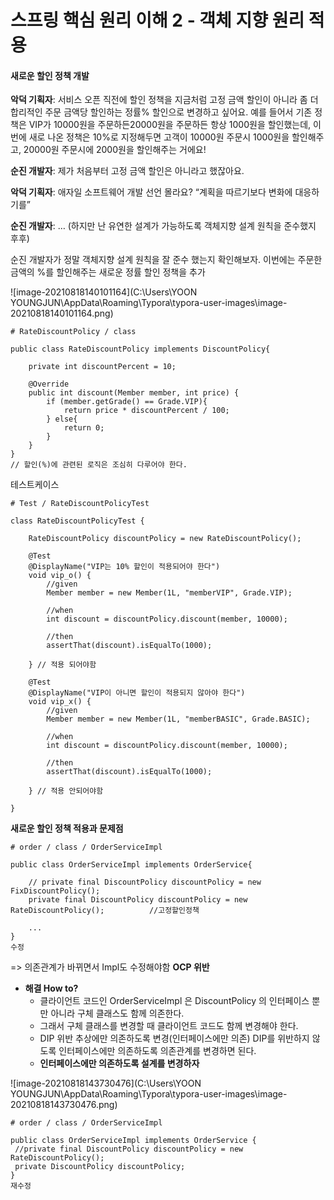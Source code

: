 # 스프링 핵심 원리 이해 2 - 객체 지향 원리 적용



#### 새로운 할인 정책 개발

**악덕 기획자**: 서비스 오픈 직전에 할인 정책을 지금처럼 고정 금액 할인이 아니라 좀 더 합리적인 주문 금액당 할인하는 정률% 할인으로 변경하고 싶어요. 예를 들어서 기존 정책은 VIP가 10000원을 주문하든20000원을 주문하든 항상 1000원을 할인했는데, 이번에 새로 나온 정책은 10%로 지정해두면 고객이 10000원 주문시 1000원을 할인해주고, 20000원 주문시에 2000원을 할인해주는 거에요! 

**순진 개발자**: 제가 처음부터 고정 금액 할인은 아니라고 했잖아요. 

**악덕 기획자**: 애자일 소프트웨어 개발 선언 몰라요? “계획을 따르기보다 변화에 대응하기를” 

**순진 개발자**: … (하지만 난 유연한 설계가 가능하도록 객체지향 설계 원칙을 준수했지 후후)





순진 개발자가 정말 객체지향 설계 원칙을 잘 준수 했는지 확인해보자. 이번에는 주문한 금액의 %를 할인해주는 새로운 정률 할인 정책을 추가

![image-20210818140101164](C:\Users\YOON YOUNGJUN\AppData\Roaming\Typora\typora-user-images\image-20210818140101164.png)

~~~
# RateDiscountPolicy / class

public class RateDiscountPolicy implements DiscountPolicy{

    private int discountPercent = 10;

    @Override
    public int discount(Member member, int price) {
        if (member.getGrade() == Grade.VIP){
            return price * discountPercent / 100;
        } else{
            return 0;
        }
    }
}
// 할인(%)에 관련된 로직은 조심히 다루어야 한다.
~~~

테스트케이스

~~~
# Test / RateDiscountPolicyTest

class RateDiscountPolicyTest {

    RateDiscountPolicy discountPolicy = new RateDiscountPolicy();

    @Test
    @DisplayName("VIP는 10% 할인이 적용되어야 한다")
    void vip_o() {
        //given
        Member member = new Member(1L, "memberVIP", Grade.VIP);

        //when
        int discount = discountPolicy.discount(member, 10000);

        //then
        assertThat(discount).isEqualTo(1000);

    } // 적용 되어야함

    @Test
    @DisplayName("VIP이 아니면 할인이 적용되지 않아야 한다")
    void vip_x() {
        //given
        Member member = new Member(1L, "memberBASIC", Grade.BASIC);

        //when
        int discount = discountPolicy.discount(member, 10000);

        //then
        assertThat(discount).isEqualTo(1000);

    } // 적용 안되어야함

}
~~~



**새로운 할인 정책 적용과 문제점**

~~~
# order / class / OrderServiceImpl

public class OrderServiceImpl implements OrderService{

    // private final DiscountPolicy discountPolicy = new FixDiscountPolicy();         
    private final DiscountPolicy discountPolicy = new RateDiscountPolicy();          //고정할인정책
    
    ...
}
수정
~~~

=> 의존관계가 바뀌면서 Impl도 수정해야함  **OCP 위반**

- **해결 How to?**
  - 클라이언트 코드인 OrderServiceImpl 은 DiscountPolicy 의 인터페이스 뿐만 아니라 구체 클래스도 함께 의존한다. 
  - 그래서 구체 클래스를 변경할 때 클라이언트 코드도 함께 변경해야 한다. 
  - DIP 위반 추상에만 의존하도록 변경(인터페이스에만 의존) DIP를 위반하지 않도록 인터페이스에만 의존하도록 의존관계를 변경하면 된다. 
  - **인터페이스에만 의존하도록 설계를 변경하자**

![image-20210818143730476](C:\Users\YOON YOUNGJUN\AppData\Roaming\Typora\typora-user-images\image-20210818143730476.png)

~~~
# order / class / OrderServiceImpl

public class OrderServiceImpl implements OrderService {
 //private final DiscountPolicy discountPolicy = new RateDiscountPolicy();
 private DiscountPolicy discountPolicy;
}
재수정
~~~


